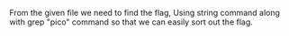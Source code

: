 From the given file we need to find the flag, Using string command along with grep "pico" command so that we can easily sort out the flag.

